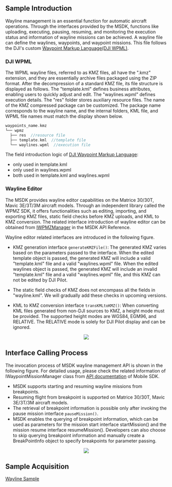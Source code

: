 ## Sample Introduction

Wayline management is an essential function for automatic aircraft operations. Through the interfaces provided by the MSDK, functions like uploading, executing, pausing, resuming, and monitoring the execution status and information of wayline missions can be achieved. A wayline file can define the waylines, waypoints, and waypoint missions. This file follows the DJI's custom [Waypoint Markup Language(DJI WPML)](https://developer.dji.com/doc/cloud-api-tutorial/en/api-reference/dji-wpml/overview.html).

### DJI WPML

The WPML wayline files, referred to as KMZ files, all have the ".kmz" extension, and they are essentially archive files packaged using the ZIP format. After the decompression of a standard KMZ file, its file structure is displayed as follows. The "template.kml" defines business attributes, enabling users to quickly adjust and edit. The "waylines.wpml" defines execution details. The "res" folder stores auxiliary resource files. The name of the KMZ compressed package can be customized. The package name corresponds to the wayline name, and the internal folders, KML file, and WPML file names must match the display shown below.

```c
waypoints_name.kmz
└── wpmz
  ├── res  //resource file
  ├── template.kml  //template file
  └── waylines.wpml  //execution file
```

The field introduction logic of [DJI Waypoint Markup Language](https://developer.dji.com/doc/cloud-api-tutorial/en/api-reference/dji-wpml/overview.html):
* only used in template.kml
* only used in waylines.wpml
* both used in template.kml and waylines.wpml

### Wayline Editor

The MSDK provides wayline editor capabilities on the Matrice 30/30T, Mavic 3E/3T/3M aircraft models. Through an independent library called the WPMZ SDK, it offers functionalities such as editing, importing, and exporting KMZ files, static field checks before KMZ uploads, and KML to KMZ conversion. The related interface introduction of wayline editor can be obtained from [IWPMZManager]() in the MSDK API Reference.

Wayline editor related interfaces are introduced in the following figure.
* KMZ generation interface `generateKMZFile()`: The generated KMZ varies based on the parameters passed to the interface. When the edited template object is passed, the generated KMZ will include a valid "template.kml" file and a valid "waylines.wpml" file. When the edited waylines object is passed, the generated KMZ will include an invalid "template.kml" file and a valid "waylines.wpml" file, and this KMZ can not be edited by DJI Pilot.

* The static field checks of KMZ does not encompass all the fields in "wayline.kml". We will gradually add these checks in upcoming versions.
* KML to KMZ conversion interface `transKMLtoKMZ()`: When converting KML files generated from non-DJI sources to KMZ, a height mode must be provided. The supported height modes are WGS84, EGM96, and RELATIVE. The RELATIVE mode is solely for DJI Pilot display and can be ignored.

<div style="display: flex; justify-content: center;">
  <img src="https://terra-1-g.djicdn.com/71a7d383e71a4fb8887a310eb746b47f/msdk/Documentation/v5.6/wpmz-edit-en.png">
</div>

## Interface Calling Process

The invocation process of MSDK wayline management API is shown in the following figure. For detailed usage, please check the related information of IWaypointMissionManager class from [API documentation](https://developer.dji.com/cn/api-reference-v5/android-api/Components/IWaypointMissionManager/IWaypointMissionManager.html) of Mobile SDK. 

* MSDK supports starting and resuming wayline missions from breakpoints.
* Resuming flight from breakpoint is supported on Matrice 30/30T, Mavic 3E/3T/3M aircraft models.
* The retrieval of breakpoint information is possible only after invoking the pause mission interface `pauseMission()`.
* MSDK enables the querying of breakpoint information, which can be used as parameters for the mission start interface startMission() and the mission resume interface resumeMission(). Developers can also choose to skip querying breakpoint information and manually create a BreakPointInfo object to specify breakpoints for parameter passing.

<div style="display: flex; justify-content: center;">
  <img src="https://terra-1-g.djicdn.com/71a7d383e71a4fb8887a310eb746b47f/msdk/Documentation/v5.6/wayline-api-calling-en.png">
</div>

## Sample Acquisition

[Wayline Sample](https://github.com/dji-sdk/Mobile-SDK-Android-V5/blob/dev-sdk-main/SampleCode-V5/android-sdk-v5-sample/module-aircraft/src/main/java/dji/sampleV5/moduleaircraft/pages/WayPointV3Fragment.kt)